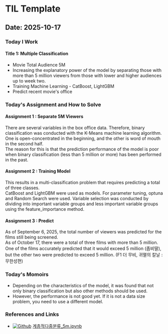 # TIL Template

## Date: 2025-10-17

### Today I Work
#### Title 1: Multiple Classification
- Movie Total Audience 5M
- Increasing the explanatory power of the model by separating those with more than 5 million viewers from those with lower and higher audiences up to week two.
- Training Machine Learning - CatBoost, LightGBM
- Predict recent movie's office

### Today's Assignment and How to Solve
#### Assignment 1 : Separate 5M Viewers
There are several variables in the box office data. Therefore, binary classification was conducted with the K-Means machine learning algorithm. One is open-concentrated in the beginning, and the other is word of mouth in the second half.  
The reason for this is that the prediction performance of the model is poor when binary classification (less than 5 million or more) has been performed in the past.

#### Assignment 2 : Training Model
This results in a multi-classification problem that requires predicting a total of three classes.  
CatBoost and LightGBM were used as models. For parameter tuning, optuna and Random Search were used. Variable selection was conducted by dividing into important variable groups and less important variable groups using the feature_importance method.

#### Assignment 3 : Predict
As of September 6, 2025, the total number of viewers was predicted for the films still being screened.  
As of October 17, there were a total of three films with more than 5 million. One of the films accurately predicted that it would exceed 5 million (좀비딸), but the other two were predicted to exceed 5 million. (F1 더 무비, 귀멸의 칼날 : 무한성편)
### Today's Momoirs
- Depending on the characteristics of the model, it was found that not only binary classification but also other methods should be used.
- However, the performance is not good yet. If it is not a data size problem, you need to use a different model.

### References and Links
- [![Github](https://img.shields.io/badge/GitHub-181717?style=for-the-badge&logo=GitHub&logoColor=white)](https://github.com/Seungwoo-JI64/BAF-25-2-Marketing/blob/main/model/%EC%9D%B4%EC%A7%84%EB%B6%84%EB%A5%98/%EA%B3%84%EC%B8%B5%EC%A0%81%EB%8B%A4%EC%A4%91%EB%B6%84%EB%A5%98_5m.ipynb) [계층적다중분류_5m.ipynb](https://github.com/Seungwoo-JI64/BAF-25-2-Marketing/blob/main/model/%EC%9D%B4%EC%A7%84%EB%B6%84%EB%A5%98/%EA%B3%84%EC%B8%B5%EC%A0%81%EB%8B%A4%EC%A4%91%EB%B6%84%EB%A5%98_5m.ipynb)

